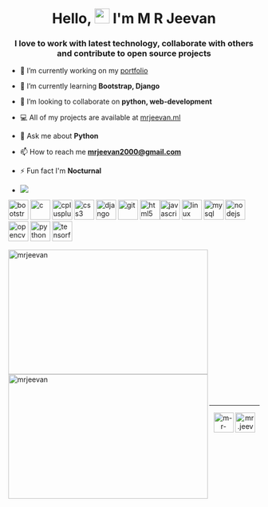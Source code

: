 <h1 align="center">Hello, <img src="https://raw.githubusercontent.com/MartinHeinz/MartinHeinz/master/wave.gif" width="30px"> I'm  M R Jeevan </h1>
<h3 align="center">I love to work with latest technology, collaborate with others and contribute to open source projects</h3>


- 🔭 I’m currently working on my [portfolio](https://mrjeevan.ml)

- 🌱 I’m currently learning **Bootstrap, Django**

- 👯 I’m looking to collaborate on **python, web-development**

- 💻 All of my projects are available at [mrjeevan.ml](https://mrjeevan.ml/)

- 💬 Ask me about **Python**

- 📫 How to reach me **mrjeevan2000@gmail.com**

- ⚡ Fun fact I'm **Nocturnal**

- ![](https://komarev.com/ghpvc/?username=mrjeevan&color=blueviolet)

<p align="left">
 
 <img src="https://www.vectorlogo.zone/logos/getbootstrap/getbootstrap-icon.svg" alt="bootstrap" width="40" height="40"/> <img src="https://cdn.iconscout.com/icon/free/png-256/c-programming-569564.png" alt="c" width="40" height="40"/> <img src="https://cdn.worldvectorlogo.com/logos/c.svg" alt="cplusplus" width="40" height="40"/> <img src="https://www.vectorlogo.zone/logos/netlifyapp_watercss/netlifyapp_watercss-official.svg" alt="css3" width="40" height="40"/> <img src="https://www.vectorlogo.zone/logos/djangoproject/djangoproject-icon.svg" alt="django" width="40" height="40"/> <img src="https://www.vectorlogo.zone/logos/git-scm/git-scm-icon.svg" alt="git" width="40" height="40"/> <img src="https://www.vectorlogo.zone/logos/w3_html5/w3_html5-icon.svg" alt="html5" width="40" height="40"/><img src="https://www.vectorlogo.zone/logos/javascript/javascript-icon.svg" alt="javascript" width="40" height="40"/> <img src="https://www.vectorlogo.zone/logos/linux/linux-icon.svg" alt="linux" width="40" height="40"/> <img src="https://www.vectorlogo.zone/logos/mysql/mysql-official.svg" alt="mysql" width="40" height="40"/> <img src="https://www.vectorlogo.zone/logos/nodejs/nodejs-icon.svg" alt="nodejs" width="40" height="40"/> <img src="https://www.vectorlogo.zone/logos/opencv/opencv-icon.svg" alt="opencv" width="40" height="40"/> <img src="https://www.vectorlogo.zone/logos/python/python-icon.svg" alt="python" width="40" height="40"/> <img src="https://www.vectorlogo.zone/logos/tensorflow/tensorflow-icon.svg" alt="tensorflow" width="40" height="40"/></p>

<p><img align="center" src="https://github-readme-stats.vercel.app/api?username=mrjeevan&show_icons=true&theme=tokyonight" alt="mrjeevan" width="400px" height="250px"/>
<img align="left" src="https://github-readme-stats.vercel.app/api/top-langs/?username=mrjeevan&layout=compact&hide=html&theme=tokyonight" alt="mrjeevan" width="400px" height="250px"/></p>
<br><br>
<hr>
<p align="center">
<a href="https://linkedin.com/in/m-r-jeevan2000" target="blank"><img align="center" src="https://cdn.jsdelivr.net/npm/simple-icons@3.0.1/icons/linkedin.svg" alt="m-r-jeevan2000" height="40" width="40" /></a>
<a href="https://fb.com/mr.jeevan.g1" target="blank"><img align="center" src="https://cdn.jsdelivr.net/npm/simple-icons@3.0.1/icons/facebook.svg" alt="mr.jeevan.g1" height="40" width="40" /></a>
</p>
